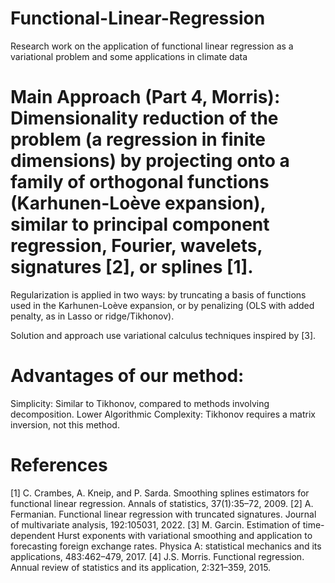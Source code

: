 # Functional-Linear-Regression
Research work on the application of functional linear regression as a variational problem and some applications in climate data


# Main Approach (Part 4, Morris): Dimensionality reduction of the problem (a regression in finite dimensions) by projecting onto a family of orthogonal functions (Karhunen-Loève expansion), similar to principal component regression, Fourier, wavelets, signatures [2], or splines [1].

Regularization is applied in two ways: by truncating a basis of functions used in the Karhunen-Loève expansion, or by penalizing (OLS with added penalty, as in Lasso or ridge/Tikhonov).

Solution and approach use variational calculus techniques inspired by [3].

# Advantages of our method:

Simplicity: Similar to Tikhonov, compared to methods involving decomposition.
Lower Algorithmic Complexity: Tikhonov requires a matrix inversion, not this method.

# References

[1] C. Crambes, A. Kneip, and P. Sarda. Smoothing splines estimators for functional linear regression. Annals of statistics, 37(1):35–72, 2009.
[2] A. Fermanian. Functional linear regression with truncated signatures. Journal of multivariate
analysis, 192:105031, 2022.
[3] M. Garcin. Estimation of time-dependent Hurst exponents with variational smoothing and
application to forecasting foreign exchange rates. Physica A: statistical mechanics and its
applications, 483:462–479, 2017.
[4] J.S. Morris. Functional regression. Annual review of statistics and its application, 2:321–359,
2015.
